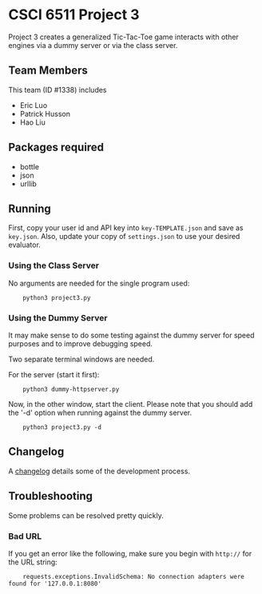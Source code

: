 # CSCI 6511 Project 3

Project 3 creates a generalized Tic-Tac-Toe game interacts with other engines via a dummy server or via the class server.

## Team Members

This team (ID #1338) includes
- Eric Luo
- Patrick Husson
- Hao Liu

## Packages required

- bottle
- json
- urllib

## Running

First, copy your user id and API key into `key-TEMPLATE.json` and save as `key.json`. Also, update your copy of `settings.json` to use your desired evaluator.

### Using the Class Server

No arguments are needed for the single program used:

```
    python3 project3.py
```

### Using the Dummy Server

It may make sense to do some testing against the dummy server for speed purposes and to improve debugging speed.

Two separate terminal windows are needed.

For the server (start it first):

```
    python3 dummy-httpserver.py
```


Now, in the other window, start the client. Please note that you should add the '-d' option when running against the dummy server.

```
    python3 project3.py -d
```

## Changelog

A [changelog](CHANGELOG.md) details some of the development process.

## Troubleshooting

Some problems can be resolved pretty quickly.

### Bad URL

If you get an error like the following,  make sure you begin with `http://` for the URL string:

```
    requests.exceptions.InvalidSchema: No connection adapters were found for '127.0.0.1:8080'
```
